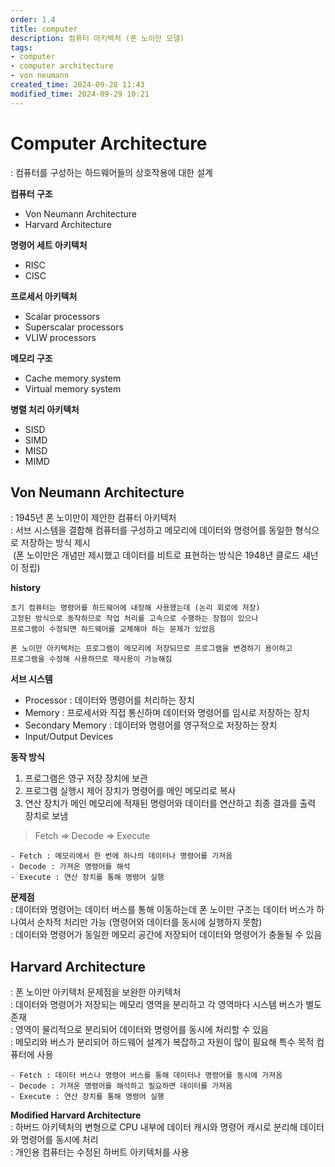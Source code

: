 ```yaml
---
order: 1.4
title: computer
description: 컴퓨터 아키텍처 (폰 노이만 모델)
tags:
- computer
- computer architecture
- von neumann
created_time: 2024-09-28 11:43
modified_time: 2024-09-29 10:21
---
```


# Computer Architecture
: 컴퓨터를 구성하는 하드웨어들의 상호작용에 대한 설계  

**컴퓨터 구조**
- Von Neumann Architecture
- Harvard Architecture

**명령어 세트 아키텍처**
- RISC
- CISC 

**프로세서 아키텍처**
- Scalar processors
- Superscalar processors
- VLIW processors

**메모리 구조**
- Cache memory system
- Virtual memory system

**병렬 처리 아키텍처**
- SISD
- SIMD
- MISD
- MIMD



## Von Neumann Architecture
: 1945년 폰 노이만이 제안한 컴퓨터 아키텍처  
: 서브 시스템을 결합해 컴퓨터를 구성하고 메모리에 데이터와 명령어를 동일한 형식으로 저장하는 방식 제시  
&nbsp;(폰 노이만은 개념만 제시했고 데이터를 비트로 표현하는 방식은 1948년 클로드 섀넌이 정립)

**history**
```
초기 컴퓨터는 명령어를 하드웨어에 내장해 사용했는데 (논리 회로에 저장)  
고정된 방식으로 동작하므로 작업 처리를 고속으로 수행하는 장점이 있으나
프로그램이 수정되면 하드웨어를 교체해야 하는 문제가 있었음  

폰 노이만 아키텍처는 프로그램이 메모리에 저장되므로 프로그램을 변경하기 용이하고 
프로그램을 수정해 사용하므로 재사용이 가능해짐
```


**서브 시스템**
- Processor : 데이터와 명령어를 처리하는 장치
- Memory : 프로세서와 직접 통신하며 데이터와 명령어를 임시로 저장하는 장치
- Secondary Memory : 데이터와 명령어를 영구적으로 저장하는 장치
- Input/Output Devices


**동작 방식** 
1. 프로그램은 영구 저장 장치에 보관
2. 프로그램 실행시 제어 장치가 명령어를 메인 메모리로 복사
3. 연산 장치가 메인 메모리에 적재된 명령어와 데이터를 연산하고 최종 결과를 출력 장치로 보냄

> Fetch => Decode => Execute

```
- Fetch : 메모리에서 한 번에 하나의 데이터나 명령어를 가져옴 
- Decode : 가져온 명령어를 해석
- Execute : 연산 장치를 통해 명령어 실행
```


**문제점**  
: 데이터와 명령어는 데이터 버스를 통해 이동하는데 폰 노이만 구조는 데이터 버스가 하나여서 순차적 처리만 가능 (명령어와 데이터를 동시에 실행하지 못함)  
: 데이터와 명령어가 동일한 메모리 공간에 저장되어 데이터와 명령어가 충돌될 수 있음 



## Harvard Architecture
: 폰 노이만 아키텍처 문제점을 보완한 아키텍처  
: 데이터와 명령어가 저장되는 메모리 영역을 분리하고 각 영역마다 시스템 버스가 별도 존재  
: 영역이 물리적으로 분리되어 데이터와 명령어를 동시에 처리할 수 있음  
: 메모리와 버스가 분리되어 하드웨어 설계가 복잡하고 자원이 많이 필요해 특수 목적 컴퓨터에 사용  

```
- Fetch : 데이터 버스나 명령어 버스를 통해 데이터나 명령어를 동시에 가져옴 
- Decode : 가져온 명령어를 해석하고 필요하면 데이터를 가져옴
- Execute : 연산 장치를 통해 명령어 실행
```


**Modified Harvard Architecture**  
: 하버드 아키텍처의 변형으로 CPU 내부에 데이터 캐시와 명령어 캐시로 분리해 데이터와 명령어를 동시에 처리  
: 개인용 컴퓨터는 수정된 하버트 아키텍처를 사용  